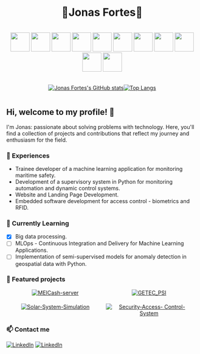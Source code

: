 

<h1 align="center">🔹Jonas Fortes🔹</h1>
<div align="center"><br/>
    <img src="https://cdn.jsdelivr.net/gh/devicons/devicon@latest/icons/python/python-original-wordmark.svg" width="50" height="50"/>
    <img src="https://cdn.jsdelivr.net/gh/devicons/devicon@latest/icons/java/java-original-wordmark.svg" width="50" height="50"/>
    <img src="https://cdn.jsdelivr.net/gh/devicons/devicon@latest/icons/javascript/javascript-original.svg" width="50" height="50"/>
    <img src="https://cdn.jsdelivr.net/gh/devicons/devicon@latest/icons/cplusplus/cplusplus-original.svg" width="50" height="50"/>
    <img src="https://cdn.jsdelivr.net/gh/devicons/devicon@latest/icons/docker/docker-original-wordmark.svg" width="50" height="50"/>
    <img src="https://cdn.jsdelivr.net/gh/devicons/devicon@latest/icons/postgresql/postgresql-plain-wordmark.svg" width="50" height="50"/>
    <img src="https://cdn.jsdelivr.net/gh/devicons/devicon@latest/icons/mongodb/mongodb-original-wordmark.svg" width="50" height="50"/>
    <img src="https://cdn.jsdelivr.net/gh/devicons/devicon@latest/icons/mysql/mysql-original-wordmark.svg" width="50" height="50"/>
    <img src="https://cdn.jsdelivr.net/gh/devicons/devicon@latest/icons/flask/flask-original-wordmark.svg" width="50" height="50"/>
    <img src="https://cdn.jsdelivr.net/gh/devicons/devicon@latest/icons/spring/spring-original-wordmark.svg" width="50" height="50"/>           
    <img src="https://cdn.jsdelivr.net/gh/devicons/devicon@latest/icons/react/react-original-wordmark.svg" width="50" height="50"/>
         
</div>

<br>
<div align="center" style="display: flex; justify-content: center;">

[![Jonas Fortes's GitHub stats](https://github-readme-stats.vercel.app/api?username=jonasfortes12&show_icons=true&theme=radical)](https://github.com/jonasfortes12/github-readme-stats)

[![Top Langs](https://github-readme-stats.vercel.app/api/top-langs/?username=jonasfortes12&layout=compact&theme=radical)](https://github.com/anuraghazra/github-readme-stats)

</div>


## Hi, welcome to my profile! 👋
I'm Jonas: passionate about solving problems with technology. Here, you'll find a collection of projects and contributions that reflect my journey and enthusiasm for the field.


### 💼 Experiences
* Trainee developer of a machine learning application for monitoring maritime safety.
* Development of a supervisory system in Python for monitoring automation and dynamic control systems.
* Website and Landing Page Development.
* Embedded software development for access control - biometrics and RFID.

### 🌱 Currently Learning

- [X] Big data processing.
- [ ] MLOps - Continuous Integration and Delivery for Machine Learning Applications.
- [ ] Implementation of semi-supervised models for anomaly detection in geospatial data with Python.

### 🚀 Featured projects
<div style="display: flex; flex-wrap: wrap; justify-content: center; gap: 20px;">
    <a href="https://github.com/JonasFortes12/GETEC_PSI" style="width: 45%; text-align: center;">
        <img src="https://github-readme-stats.vercel.app/api/pin/?username=jonasfortes12&theme=radical&repo=MEICash-server" alt="MEICash-server" style="max-width:             100%;"/>
    </a>
    <a href="https://github.com/JonasFortes12/GETEC_PSI" style="width: 45%; text-align: center;">
        <img src="https://github-readme-stats.vercel.app/api/pin/?username=jonasfortes12&theme=radical&repo=GETEC_PSI" alt="GETEC_PSI" style="max-width: 100%;"/>
    </a>
    <a href="https://github.com/JonasFortes12/Solar-System-Simulation" style="width: 45%; text-align: center;">
        <img src="https://github-readme-stats.vercel.app/api/pin/?username=jonasfortes12&theme=radical&repo=Solar-System-Simulation" alt="Solar-System-Simulation" 
        style="max-width: 100%;"/>
    </a>
    <a href="https://github.com/JonasFortes12/Security-Access-Control-System" style="width: 45%; text-align: center;">
        <img src="https://github-readme-stats.vercel.app/api/pin/?username=jonasfortes12&theme=radical&repo=Security-Access-Control-System" alt="Security-Access- 
        Control-System" style="max-width: 100%;"/>
    </a>
</div>

### 📫 Contact me
[![LinkedIn](https://img.shields.io/badge/LinkedIn-0077B5?style=for-the-badge&logo=linkedin&logoColor=white)](https://www.linkedin.com/in/jonas-fortes-2138731a3/)
[![LinkedIn](https://img.shields.io/badge/Gmail-D14836?style=for-the-badge&logo=gmail&logoColor=white)](mailto:jonascforte@alu.ufc.br)

